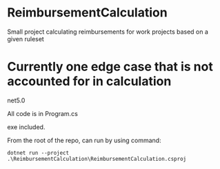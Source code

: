 # ReimbursementCalculation
Small project calculating reimbursements for work projects based on a given ruleset

# Currently one edge case that is not accounted for in calculation

net5.0

All code is in Program.cs

exe included.

From the root of the repo, can run by using command:

``dotnet run --project .\ReimbursementCalculation\ReimbursementCalculation.csproj``

